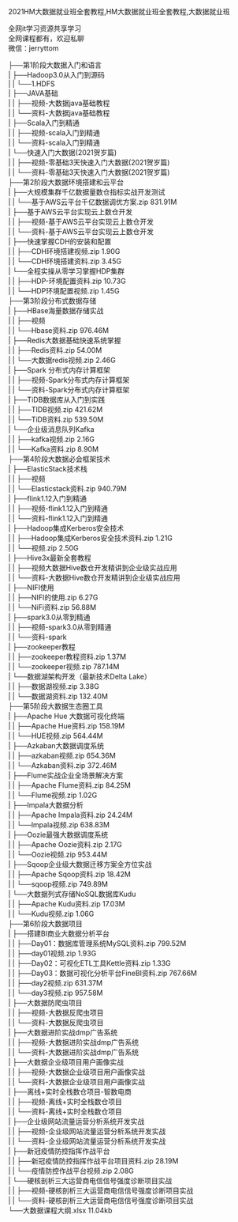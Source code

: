 2021HM大数据就业班全套教程,HM大数据就业班全套教程,大数据就业班

全网it学习资源共享学习<br>全网课程都有，欢迎私聊<br>微信：jerryttom<br>

├──第1阶段大数据入门和语言<br> | ├──Hadoop3.0从入门到源码<br> | | └──1.HDFS<br> | ├──JAVA基础<br> | | ├──视频-大数据java基础教程<br> | | └──资料-大数据java基础教程<br> | ├──Scala入门到精通<br> | | ├──视频-scala入门到精通<br> | | └──资料-scala入门到精通<br> | └──快速入门大数据(2021贺岁篇)<br> | | ├──视频-零基础3天快速入门大数据(2021贺岁篇)<br> | | └──资料-零基础3天快速入门大数据(2021贺岁篇)<br> ├──第2阶段大数据环境搭建和云平台<br> | ├──大规模集群千亿数据量数仓指标实战开发测试<br> | | └──基于AWS云平台千亿数据调优方案.zip 831.91M<br> | ├──基于AWS云平台实现云上数仓开发<br> | | ├──视频-基于AWS云平台实现云上数仓开发<br> | | └──资料-基于AWS云平台实现云上数仓开发<br> | ├──快速掌握CDH的安装和配置<br> | | ├──CDH环境搭建视频.zip 1.90G<br> | | └──CDH环境搭建资料.zip 3.45G<br> | └──全程实操从零学习掌握HDP集群<br> | | ├──HDP-环境配置资料.zip 10.73G<br> | | └──HDP环境配置视频.zip 1.45G<br> ├──第3阶段分布式数据存储<br> | ├──HBase海量数据存储实战<br> | | ├──视频<br> | | └──Hbase资料.zip 976.46M<br> | ├──Redis大数据基础快速系统掌握<br> | | ├──Redis资料.zip 54.00M<br> | | └──大数据redis视频.zip 2.46G<br> | ├──Spark 分布式内存计算框架<br> | | ├──视频-Spark分布式内存计算框架<br> | | └──资料-Spark分布式内存计算框架<br> | ├──TiDB数据库从入门到实践<br> | | ├──TIDB视频.zip 421.62M<br> | | └──TiDB资料.zip 539.50M<br> | └──企业级消息队列Kafka<br> | | ├──kafka视频.zip 2.16G<br> | | └──Kafka资料.zip 8.90M<br> ├──第4阶段大数据必会框架技术<br> | ├──ElasticStack技术栈<br> | | ├──视频<br> | | └──Elasticstack资料.zip 940.79M<br> | ├──flink1.12入门到精通<br> | | ├──视频-flink1.12入门到精通<br> | | └──资料-flink1.12入门到精通<br> | ├──Hadoop集成Kerberos安全技术<br> | | ├──Hadoop集成Kerberos安全技术资料.zip 1.21G<br> | | └──视频.zip 2.50G<br> | ├──Hive3x最新全套教程<br> | | ├──视频大数据Hive数仓开发精讲到企业级实战应用<br> | | └──资料-大数据Hive数仓开发精讲到企业级实战应用<br> | ├──NIFI使用<br> | | ├──NIFI的使用.zip 6.27G<br> | | └──NiFi资料.zip 56.88M<br> | ├──spark3.0从零到精通<br> | | ├──视频-spark3.0从零到精通<br> | | └──资料-spark<br> | ├──zookeeper教程<br> | | ├──zookeeper教程资料.zip 1.37M<br> | | └──zookeeper视频.zip 787.14M<br> | └──数据湖架构开发（最新技术Delta Lake）<br> | | ├──数据湖视频.zip 3.38G<br> | | └──数据湖资料.zip 132.40M<br> ├──第5阶段大数据生态圈工具<br> | ├──Apache Hue 大数据可视化终端<br> | | ├──Apache Hue资料.zip 158.19M<br> | | └──HUE视频.zip 564.44M<br> | ├──Azkaban大数据调度系统<br> | | ├──azkaban视频.zip 654.36M<br> | | └──Azkaban资料.zip 372.46M<br> | ├──Flume实战企业全场景解决方案<br> | | ├──Apache Flume资料.zip 84.25M<br> | | └──Flume视频.zip 1.02G<br> | ├──Impala大数据分析<br> | | ├──Apache Impala资料.zip 24.24M<br> | | └──lmpala视频.zip 638.83M<br> | ├──Oozie最强大数据调度系统<br> | | ├──Apache Oozie资料.zip 2.17G<br> | | └──Oozie视频.zip 953.44M<br> | ├──Sqoop企业级大数据迁移方案全方位实战<br> | | ├──Apache Sqoop资料.zip 18.42M<br> | | └──sqoop视频.zip 749.89M<br> | └──大数据列式存储NoSQL数据库Kudu<br> | | ├──Apache Kudu资料.zip 17.03M<br> | | └──Kudu视频.zip 1.06G<br> ├──第6阶段大数据项目<br> | ├──搭建BI商业大数据分析平台<br> | | ├──Day01：数据库管理系统MySQL资料.zip 799.52M<br> | | ├──day01视频.zip 1.93G<br> | | ├──Day02：可视化ETL工具Kettle资料.zip 1.33G<br> | | ├──Day03：数据可视化分析平台FineBI资料.zip 767.66M<br> | | ├──day2视频.zip 631.37M<br> | | └──day3视频.zip 957.58M<br> | ├──大数据防爬虫项目<br> | | ├──视频-大数据反爬虫项目<br> | | └──资料-大数据反爬虫项目<br> | ├──大数据进阶实战dmp广告系统<br> | | ├──视频-大数据进阶实战dmp广告系统<br> | | └──资料-大数据进阶实战dmp广告系统<br> | ├──大数据企业级项目用户画像实战<br> | | ├──视频-大数据企业级项目用户画像实战<br> | | └──资料-大数据企业级项目用户画像实战<br> | ├──离线+实时全栈数仓项目-智数电商<br> | | ├──视频-离线+实时全栈数仓项目<br> | | └──资料-离线+实时全栈数仓项目<br> | ├──企业级网站流量运营分析系统开发实战<br> | | ├──视频-企业级网站流量运营分析系统开发实战<br> | | └──资料-企业级网站流量运营分析系统开发实战<br> | ├──新冠疫情防控指挥作战平台<br> | | ├──新冠疫情防控指挥作战平台项目资料.zip 28.19M<br> | | └──疫情防控作战平台视频.zip 2.08G<br> | └──硬核剖析三大运营商电信信号强度诊断项目实战<br> | | ├──视频-硬核剖析三大运营商电信信号强度诊断项目实战<br> | | └──资料-硬核剖析三大运营商电信信号强度诊断项目实战<br> └──大数据课程大纲.xlsx 11.04kb